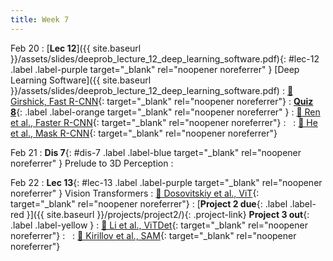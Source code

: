 ```yaml
---
title: Week 7
---
```


Feb 20
: [**Lec 12**]({{ site.baseurl }}/assets/slides/deeprob_lecture_12_deep_learning_software.pdf){: #lec-12 .label .label-purple target="_blank" rel="noopener noreferrer" } [Deep Learning Software]({{ site.baseurl }}/assets/slides/deeprob_lecture_12_deep_learning_software.pdf)
  : [📖 Girshick, Fast R-CNN](https://arxiv.org/abs/1504.08083){: target="_blank" rel="noopener noreferrer"}
: [**Quiz 8**](https://www.gradescope.com/courses/704549/){: .label .label-orange target="_blank" rel="noopener noreferrer" }
  : [📖 Ren et al., Faster R-CNN](https://arxiv.org/abs/1506.01497){: target="_blank" rel="noopener noreferrer"}
: &nbsp;
  : [📖 He et al., Mask R-CNN](https://arxiv.org/abs/1703.06870){: target="_blank" rel="noopener noreferrer"}



Feb 21
: **Dis 7**{: #dis-7 .label .label-blue target="_blank" rel="noopener noreferrer" } Prelude to 3D Perception
  : &nbsp;



Feb 22
: **Lec 13**{: #lec-13 .label .label-purple target="_blank" rel="noopener noreferrer" } Vision Transformers
  : [📖 Dosovitskiy et al., ViT](https://arxiv.org/abs/2010.11929){: target="_blank" rel="noopener noreferrer"}
: [**Project 2 due**{: .label .label-red }]({{ site.baseurl }}/projects/project2/){: .project-link} **Project 3 out**{: .label .label-yellow }
  : [📖 Li et al., ViTDet](https://arxiv.org/abs/2203.16527){: target="_blank" rel="noopener noreferrer"}
: &nbsp;
  : [📖 Kirillov et al., SAM](https://arxiv.org/abs/2304.02643){: target="_blank" rel="noopener noreferrer"}
